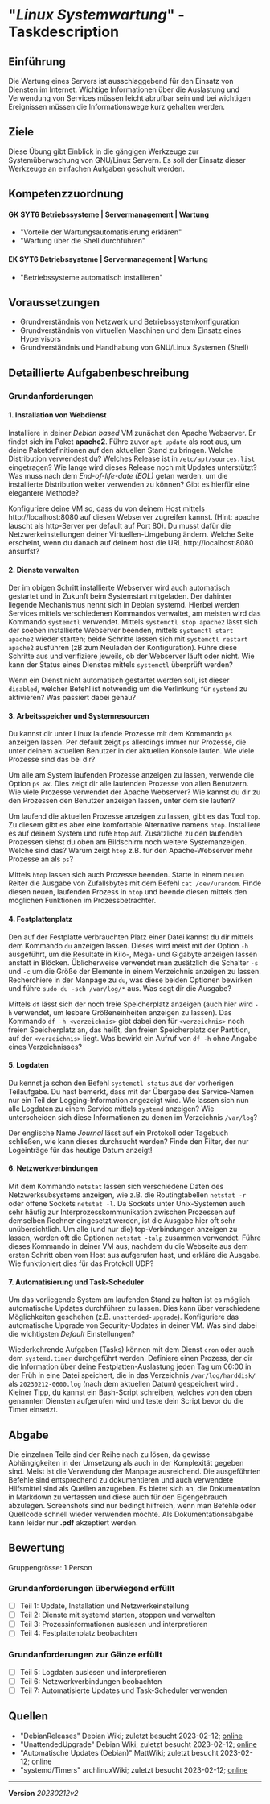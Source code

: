# "*Linux Systemwartung*" - Taskdescription

## Einführung
Die Wartung eines Servers ist ausschlaggebend für den Einsatz von Diensten im Internet. Wichtige Informationen über die Auslastung und Verwendung von Services müssen leicht abrufbar sein und bei wichtigen Ereignissen müssen die Informationswege kurz gehalten werden.

## Ziele
Diese Übung gibt Einblick in die gängigen Werkzeuge zur Systemüberwachung von GNU/Linux Servern. Es soll der Einsatz dieser Werkzeuge an einfachen Aufgaben geschult werden.

## Kompetenzzuordnung
#### GK SYT6 Betriebssysteme | Servermanagement | Wartung
* "Vorteile der Wartungsautomatisierung erklären"
* "Wartung über die Shell durchführen"
#### EK SYT6 Betriebssysteme | Servermanagement | Wartung
* "Betriebssysteme automatisch installieren"

## Voraussetzungen
* Grundverständnis von Netzwerk und Betriebssystemkonfiguration
* Grundverständnis von virtuellen Maschinen und dem Einsatz eines Hypervisors
* Grundverständnis und Handhabung von GNU/Linux Systemen (Shell)


## Detaillierte Aufgabenbeschreibung

### Grundanforderungen
#### 1. Installation von Webdienst
Installiere in deiner *Debian based* VM zunächst den Apache Webserver. Er findet sich im Paket **apache2**. Führe zuvor `apt update` als root aus, um deine Paketdefinitionen auf den aktuellen Stand zu bringen. Welche Distribution verwendest du? Welches Release ist in `/etc/apt/sources.list` eingetragen? Wie lange wird dieses Release noch mit Updates unterstützt? Was muss nach dem *End-of-life-date (EOL)* getan werden, um die installierte Distribution weiter verwenden zu können? Gibt es hierfür eine elegantere Methode?

Konfiguriere deine VM so, dass du von deinem Host mittels http://localhost:8080 auf diesen Webserver  zugreifen kannst. (Hint: apache lauscht als http-Server per default auf Port 80). Du musst dafür die Netzwerkeinstellungen deiner Virtuellen-Umgebung ändern. Welche Seite erscheint, wenn du danach auf deinem host die URL http://localhost:8080 ansurfst?

#### 2. Dienste verwalten
Der im obigen Schritt installierte Webserver wird auch automatisch gestartet und in Zukunft beim Systemstart mitgeladen. Der dahinter liegende Mechanismus nennt sich in Debian systemd. Hierbei werden Services mittels verschiedenen Kommandos verwaltet, am meisten wird das Kommando `systemctl` verwendet. Mittels `systemctl stop apache2` lässt sich der soeben installierte Webserver beenden, mittels `systemctl start apache2` wieder starten; beide Schritte lassen sich mit `systemctl restart apache2` ausführen (zB zum Neuladen der Konfiguration). Führe diese Schritte aus und verifiziere jeweils, ob der Webserver läuft oder nicht. Wie kann der Status eines Dienstes mittels `systemctl` überprüft werden?

Wenn ein Dienst nicht automatisch gestartet werden soll, ist dieser `disabled`, welcher Befehl ist notwendig um die Verlinkung für `systemd` zu aktivieren? Was passiert dabei genau?

#### 3. Arbeitsspeicher und Systemresourcen
Du kannst dir unter Linux laufende Prozesse mit dem Kommando `ps` anzeigen lassen. Per default zeigt `ps` allerdings immer nur Prozesse, die unter deinem aktuellen Benutzer in der aktuellen Konsole laufen. Wie viele Prozesse sind das bei dir?

Um alle am System laufenden Prozesse anzeigen zu lassen, verwende die Option `ps ax`. Dies zeigt dir alle laufenden Prozesse von allen Benutzern. Wie viele Prozesse verwendet der Apache Webserver? Wie kannst du dir zu den Prozessen den Benutzer anzeigen lassen, unter dem sie laufen?

Um laufend die aktuellen Prozesse anzeigen zu lassen, gibt es das Tool `top`. Zu diesem gibt es aber eine komfortable Alternative namens `htop`. Installiere es auf deinem System und rufe `htop` auf. Zusätzliche zu den laufenden Prozessen siehst du oben am Bildschirm noch weitere Systemanzeigen. Welche sind das? Warum zeigt `htop` z.B. für den Apache-Webserver mehr Prozesse an als `ps`?

Mittels `htop` lassen sich auch Prozesse beenden. Starte in einem neuen Reiter die Ausgabe von Zufallsbytes mit dem Befehl `cat /dev/urandom`. Finde diesen neuen, laufenden Prozess in `htop` und beende diesen mittels den möglichen Funktionen im Prozessbetrachter.

#### 4. Festplattenplatz
Den auf der Festplatte verbrauchten Platz einer Datei kannst du dir mittels dem Kommando `du` anzeigen lassen. Dieses wird meist mit der Option `-h` ausgeführt, um die Resultate in Kilo-, Mega- und Gigabyte anzeigen lassen anstatt in Blöcken. Üblicherweise verwendet man zusätzlich die Schalter `-s` und `-c` um die Größe der Elemente in einem Verzeichnis anzeigen zu lassen. Recherchiere in der Manpage zu `du`, was diese beiden Optionen bewirken und führe `sudo du -sch /var/log/*` aus. Was sagt dir die Ausgabe?

Mittels `df` lässt sich der noch freie Speicherplatz anzeigen (auch hier wird `-h` verwendet, um lesbare Größeneinheiten anzeigen zu lassen). Das Kommando `df -h <verzeichnis>` gibt dabei den für `<verzeichnis>` noch freien Speicherplatz an, das heißt, den freien Speicherplatz der Partition, auf der `<verzeichnis>` liegt. Was bewirkt ein Aufruf von `df -h` ohne Angabe eines Verzeichnisses?

#### 5. Logdaten
Du kennst ja schon den Befehl `systemctl status` aus der vorherigen Teilaufgabe. Du hast bemerkt, dass mit der Übergabe des Service-Namen nur ein Teil der Logging-Information angezeigt wird. Wie lassen sich nun alle Logdaten zu einem Service mittels `systemd` anzeigen? Wie unterscheiden sich diese Informationen zu denen im Verzeichnis `/var/log`?

Der englische Name *Journal* lässt auf ein Protokoll oder Tagebuch schließen, wie kann dieses durchsucht werden? Finde den Filter, der nur Logeinträge für das heutige Datum anzeigt!

#### 6. Netzwerkverbindungen
Mit dem Kommando `netstat` lassen sich verschiedene Daten des Netzwerksubsystems anzeigen, wie z.B. die Routingtabellen `netstat -r` oder offene Sockets `netstat -l`. Da Sockets unter Unix-Systemen auch sehr häufig zur Interprozesskommunikation zwischen Prozessen auf demselben Rechner eingesetzt werden, ist die Ausgabe hier oft sehr unübersichtlich. Um alle (und nur die) tcp-Verbindungen anzeigen zu lassen, werden oft die Optionen `netstat -talp` zusammen verwendet. Führe dieses Kommando in deiner VM aus, nachdem du die Webseite aus dem ersten Schritt oben vom Host aus aufgerufen hast, und erkläre die Ausgabe. Wie funktioniert dies für das Protokoll UDP?

#### 7. Automatisierung und Task-Scheduler
Um das vorliegende System am laufenden Stand zu halten ist es möglich automatische Updates durchführen zu lassen. Dies kann über verschiedene Möglichkeiten geschehen (z.B. `unattended-upgrade`). Konfiguriere das automatische Upgrade von Security-Updates in deiner VM. Was sind dabei die wichtigsten *Default* Einstellungen?

Wiederkehrende Aufgaben (Tasks) können mit dem Dienst `cron` oder auch dem `systemd.timer` durchgeführt werden. Definiere einen Prozess, der dir die Information über deine Festplatten-Auslastung jeden Tag um 06:00 in der Früh in eine Datei speichert, die in das Verzeichnis `/var/log/harddisk/` als `20230212-0600.log` (nach dem aktuellen Datum) gespeichert wird . Kleiner Tipp, du kannst ein Bash-Script schreiben, welches von den oben genannten Diensten aufgerufen wird und teste dein Script bevor du die Timer einsetzt.

## Abgabe
Die einzelnen Teile sind der Reihe nach zu lösen, da gewisse Abhängigkeiten in der Umsetzung als auch in der Komplexität gegeben sind. Meist ist die Verwendung der Manpage ausreichend. Die ausgeführten Befehle sind entsprechend zu dokumentieren und auch verwendete Hilfsmittel sind als Quellen anzugeben. Es bietet sich an, die Dokumentation in Markdown zu verfassen und diese auch für den Eigengebrauch abzulegen. Screenshots sind nur bedingt hilfreich, wenn man Befehle oder Quellcode schnell wieder verwenden möchte. Als Dokumentationsabgabe kann leider nur **.pdf** akzeptiert werden.

## Bewertung
Gruppengrösse: 1 Person
### Grundanforderungen **überwiegend erfüllt**
- [ ] Teil 1: Update, Installation und Netzwerkeinstellung
- [ ] Teil 2: Dienste mit systemd starten, stoppen und verwalten
- [ ] Teil 3: Prozessinformationen auslesen und interpretieren
- [ ] Teil 4: Festplattenplatz beobachten
### Grundanforderungen **zur Gänze erfüllt**
- [ ] Teil 5: Logdaten auslesen und interpretieren
- [ ] Teil 6: Netzwerkverbindungen beobachten
- [ ] Teil 7: Automatisierte Updates und Task-Scheduler verwenden

## Quellen
* "DebianReleases" Debian Wiki; zuletzt besucht 2023-02-12; [online](https://wiki.debian.org/DebianReleases)
* "UnattendedUpgrade" Debian Wiki; zuletzt besucht 2023-02-12; [online](https://wiki.debian.org/UnattendedUpgrades)
* "Automatische Updates (Debian)" MattWiki; zuletzt besucht 2023-02-12; [online](https://otremba.net/wiki/Automatische_Updates_(Debian))
* "systemd/Timers" archlinuxWiki; zuletzt besucht 2023-02-12; [online](https://wiki.archlinux.org/title/systemd/Timers)

---
**Version** *20230212v2*
